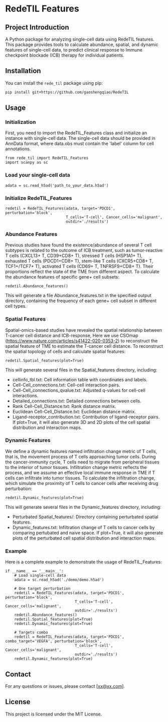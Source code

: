 # RedeTIL Features
## Project Introduction
A Python package for analyzing single-cell data using RedeTIL features. This package provides tools to calculate abundance, spatial, and dynamic features of single-cell data, to predict clinical response to Immune checkpoint blockade (ICB) therapy for individual patients. 


## Installation

You can install the `rede_til` package using pip:

```bash
pip install git+https://github.com/gaoshengqiao/RedeTIL
```

## Usage
### Initialization
First, you need to import the RedeTIL_Features class and initialize an instance with single-cell data. The single-cell data should be provided in AnnData format, where data.obs must contain the 'label' column for cell annotations.
```
from rede_til import RedeTIL_Features
import scanpy as sc
```
### Load your single-cell data
```
adata = sc.read_h5ad('path_to_your_data.h5ad')
```
### Initialize RedeTIL_Features
```
redetil = RedeTIL_Features(adata, target='PDCD1', perturbation='block',
                           T_cells='T-cell', Cancer_cells='malignant',
                           outdir='./results')
```
### Abundance Features
Previous studies have found the existence/abundance of several T cell subtypes is related to the outcome of ICB treatment, such as tumor-reactive T cells (CXCL13+ T, CD39+CD8+ T), stressed T cells (HSP1A1+ T), exhausted T cells (PDCD1+CD8+ T), stem-like T cells (CXCR5+CD8+ T, TCF1+/TCF7+ T), activated T cells (CD69+ T, TNFRSF9+CD8+ T). Their proportions reflect the state of the TME from different aspect. 
To calculate the abundance features of specific gene+ cell subsets:
```
redetil.Abundance_features()
```
This will generate a file Abundance_features.txt in the specified output directory, containing the frequency of each gene+ cell subset in different cell types.

### Spatial Features
Spatial-omics-based studies have revealed the spatial relationship between T-cancer cell distance and ICB-response, Here we use CSOmap (https://www.nature.com/articles/s41422-020-0353-2) to reconstruct the spatial feature of TME to estimate the T-cancer cell distance.
To reconstruct the spatial topology of cells and calculate spatial features:
```
redetil.Spatial_features(plot=True)
```
This will generate several files in the Spatial_features directory, including:
- cellinfo_tbl.txt: Cell information table with coordinates and labels.
- Cell-Cell_connections.txt: Cell-cell interaction pairs.
- Cell-Cell_connections_qvalue.txt: Adjusted q-values for cell-cell interactions.
- Detailed_connections.txt: Detailed connections between cells.
- Rank Cell-Cell_Distance.txt: Rank distance matrix.
- Euclidean Cell-Cell_Distance.txt: Euclidean distance matrix.
- Ligand-receptor_contribution.txt: Contribution of ligand-receptor pairs.
If plot=True, it will also generate 3D and 2D plots of the cell spatial distribution and interaction maps.

### Dynamic Features
We define a dynamic features named infiltration change metric of T cells, that is, the movement process of T cells approaching tumor cells. During the cancer-immunity cycle, T cells need to migrate from peripheral tissues to the interior of tumor tissues. Infiltration change metric reflects the process, and we assume an effective local immune response in TME if T cells can infiltrate into tumor tissues.
To calculate the infiltration change, which simulate the proximity of T cells to cancer cells after receiving drug perturbation:
```
redetil.Dynamic_features(plot=True)
```
This will generate several files in the Dynamic_features directory, including:
- Perturbated Spatial_features/: Directory containing perturbated spatial features.
- Dynamic_features.txt: Infiltration change of T cells to cancer cells by comparing pertubated and naive space.
If plot=True, it will also generate plots of the perturbated cell spatial distribution and interaction maps.

### Example
Here is a complete example to demonstrate the usage of RedeTIL_Features:
```
if __name__ == '__main__':
    # Load single-cell data
    adata = sc.read_h5ad('./demo/demo.h5ad')

    # One target perturbation
    redetil = RedeTIL_Features(adata, target='PDCD1', perturbation='block',
                               T_cells='T-cell', Cancer_cells='malignant',
                               outdir='./results')
    redetil.Abundance_features()
    redetil.Spatial_features(plot=True)
    redetil.Dynamic_features(plot=True)

    # Targets combo
    redetil = RedeTIL_Features(adata, target='PDCD1', combo_target='VEGFA', perturbation='block',
                               T_cells='T-cell', Cancer_cells='malignant',
                               outdir='./results')
    redetil.Dynamic_features(plot=True)
```

## Contact
For any questions or issues, please contact [xx@xx.com].

## License
This project is licensed under the MIT License.

